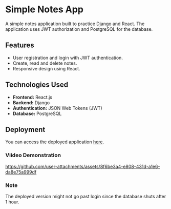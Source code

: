 # Simple Notes App

A simple notes application built to practice Django and React. The application uses JWT authorization and PostgreSQL for the database.

## Features

- User registration and login with JWT authentication.
- Create, read and delete notes.
- Responsive design using React.

## Technologies Used

- **Frontend:** React.js
- **Backend:** Django
- **Authentication:** JSON Web Tokens (JWT)
- **Database:** PostgreSQL

## Deployment

You can access the deployed application [here](https://4bf0f808-4890-40da-8295-633e528890a1.e1-us-east-azure.choreoapps.dev).

### Viideo Demonstration

https://github.com/user-attachments/assets/8f6be3a4-e808-431d-a1e6-da8e75a999df



### Note

The deployed version might not go past login since the database shuts after 1 hour.
